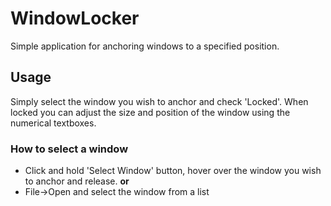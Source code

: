 # WindowLocker

Simple application for anchoring windows to a specified position.

## Usage

Simply select the window you wish to anchor and check 'Locked'.
When locked you can adjust the size and position of the window using the numerical textboxes.

### How to select a window

- Click and hold 'Select Window' button, hover over the window you wish to anchor and release.
**or**
- File->Open and select the window from a list